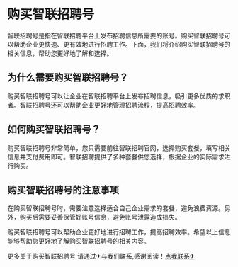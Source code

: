# 购买智联招聘号

智联招聘号是指在智联招聘平台上发布招聘信息所需要的账号。购买智联招聘号可以帮助企业更快速、更有效地进行招聘工作。下面，我们将介绍购买智联招聘号的相关信息，帮助您更好地了解和选择。

## 为什么需要购买智联招聘号？

购买智联招聘号可以让企业在智联招聘平台上发布招聘信息，吸引更多优质的求职者。智联招聘号还可以帮助企业更好地管理招聘流程，提高招聘效率。

## 如何购买智联招聘号？

购买智联招聘号非常简单，您只需要前往智联招聘官网，选择购买套餐，填写相关信息并支付费用即可。智联招聘提供了多种套餐供您选择，根据企业的实际需求进行购买。

## 购买智联招聘号的注意事项

在购买智联招聘号时，需要注意选择适合自己企业需求的套餐，避免浪费资源。另外，购买后需要妥善保管好账号信息，避免账号泄露造成损失。

购买智联招聘号可以帮助企业更好地进行招聘工作，提高招聘效率。希望以上信息能够帮助您更好地了解购买智联招聘号的相关内容。

更多关于购买智联招聘号 请通过✈与我们联系,感谢阅读！[点我联系✈](https://mail.G208.com)